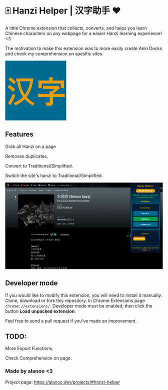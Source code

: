 # 🀄️ Hanzi Helper | 汉字助手 ❤️
A little Chrome extension that collects, converts, and helps you learn Chinese characters on any webpage for a easier Hanzi learning experience! <3

The motivation to make this extension was to more easily create Anki Decks and check my comprehension on spesific sites.

![alt text](/icons/hanzi.png "hanzi")

## Features
Grab all Hanzi on a page

Removes duplicates.

Convert to Traditional/Simplified.

Switch the site's hanzi to Traditional/Simplified.

![alt text](/image.png "hanzi-grabber")

## Developer mode
If you would like to modify this extension, you will need to install it manually. Clone, download or fork this repository. In Chrome Extensions page `chrome://extensions/`. Developer mode must be enabled, then click the button **Load unpacked extension**.

Feel free to send a pull request if you've made an improvement.

## TODO:
More Export Functions.

Check Comprehension on page.

### Made by alanoo <3
Project page: https://alanoo.dev/projects/#hanzi-helper

